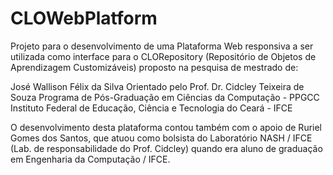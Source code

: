# CLOWebPlatform
Projeto para o desenvolvimento de uma Plataforma Web responsiva a ser utilizada como interface para o CLORepository (Repositório de Objetos de Aprendizagem Customizáveis) proposto na pesquisa de mestrado de:

José Wallison Félix da Silva
Orientado pelo Prof. Dr. Cidcley Teixeira de Souza
Programa de Pós-Graduação em Ciências da Computação - PPGCC 
Instituto Federal de Educação, Ciência e Tecnologia do Ceará - IFCE

O desenvolvimento desta plataforma contou também com o apoio de Ruriel Gomes dos Santos, que atuou como bolsista do Laboratório NASH / IFCE (Lab. de responsabilidade do Prof. Cidcley) quando era aluno de graduação em Engenharia da Computação / IFCE.
